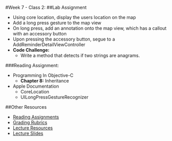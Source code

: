 #Week 7 - Class 2:
##Lab Assignment
* Using core location, display the users location on the map
* Add a long press gesture to the map view
* On long press,  add an annotation onto the map view, which has a callout with an accessory button
* Upon pressing the accessory button, segue to a AddReminderDetailViewController
* **Code Challenge:**
	* Write a method that detects if two strings are anagrams.

###Reading Assignment:
* Programming In Objective-C
  * **Chapter 8:** Inheritance
* Apple Documentation
  * CoreLocation
  * UILongPressGestureRecognizer

##Other Resources
* [Reading Assignments](../../Resources/ra-grading-standard/)
* [Grading Rubrics](../../Resources/)
* [Lecture Resources](lecture/)
* [Lecture Slides](https://www.icloud.com/keynote/000ZdKyzCWyVHiIpOZlax8bbQ#Week7-Class2_2)
